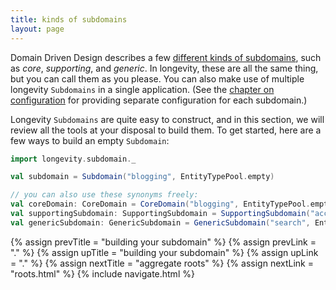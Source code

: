 ```yaml
---
title: kinds of subdomains
layout: page
---
```


Domain Driven Design describes a few [different kinds of
subdomains](http://blog.jonathanoliver.com/ddd-strategic-design-core-supporting-and-generic-subdomains/),
such as _core_, _supporting_, and _generic_. In longevity, these are all
the same thing, but you can call them as you please. You can also make
use of multiple longevity `Subdomains` in a single application. (See
the [chapter on configuration](../context/config.html) for providing separate
configuration for each subdomain.)

Longevity `Subdomains` are quite easy to construct, and in this
section, we will review all the tools at your disposal to build
them. To get started, here are a few ways to build an empty
`Subdomain`:

```scala
import longevity.subdomain._

val subdomain = Subdomain("blogging", EntityTypePool.empty)

// you can also use these synonyms freely:
val coreDomain: CoreDomain = CoreDomain("blogging", EntityTypePool.empty)
val supportingSubdomain: SupportingSubdomain = SupportingSubdomain("accounts", EntityTypePool.empty)
val genericSubdomain: GenericSubdomain = GenericSubdomain("search", EntityTypePool.empty)
```

{% assign prevTitle = "building your subdomain" %}
{% assign prevLink = "." %}
{% assign upTitle = "building your subdomain" %}
{% assign upLink = "." %}
{% assign nextTitle = "aggregate roots" %}
{% assign nextLink = "roots.html" %}
{% include navigate.html %}

